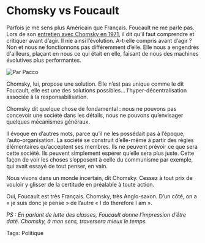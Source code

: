 # Chomsky vs Foucault

Parfois je me sens plus Américain que Français. Foucault ne me parle pas. Lors de son [entretien avec Chomsky en 1971](http://lespacearcencielblog.free.fr/?p=534), il dit qu’il faut comprendre et critiquer avant d’agir. Il nie ainsi l’évolution. A-t-elle compris avant d’agir ? Non et nous ne fonctionnons pas différemment d’elle. Elle nous a engendrés d'ailleurs, plaçant en nous ce qui était en elle, faisant de nous des machines évolutives plus performantes.

![Par Pacco](https://tcrouzet.com/images_tc/20070824pacco.jpg)

Chomsky, lui, propose une solution. Elle n’est pas unique comme le dit Foucault, elle est une des solutions possibles… l’hyper-décentralisation associée à la responsabilisation.

Chomsky dit quelque chose de fondamental : nous ne pouvons pas concevoir une société dans les détails, nous ne pouvons qu’envisager quelques mécanismes généraux.

Il évoque en d’autres mots, parce qu’il ne les possédait pas à l’époque, l’auto-organisation. La société se construit d’elle-même à partir des règles élémentaires qu’acceptent ses membres. Ils ne peuvent prévoir ce que sera cette société. Ils peuvent simplement espérer qu’elle sera plus juste. Cette façon de voir les choses s’opposent à celle du communisme par exemple, qui avait essayé de tout penser, en vain.

Nous vivons dans un monde incertain, dit Chomsky. Cessez à tout prix de vouloir y glisser de la certitude en préalable à toute action.

Oui, Foucault est très Français. Chomsky, très Anglo-saxon. D’un côté, on a « je suis donc je pense » de l’autre « I do therefore I am ».

*PS : En parlant de lutte des classes, Foucault donne l’impression d’être daté. Chomsky, à mon sens, traversera mieux le temps.*

Tags: Politique